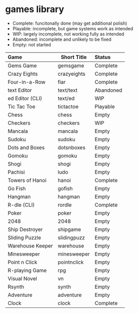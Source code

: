 # games library

* Complete: funcitonally done (may get additional polish)
* Playable: incomplete, but game systems work as intended
* WIP: largely incomplete, not working fully as intended
* Abandoned: incomplete and unlikely to be fixed
* Empty: not started 


| Game             | Short Title | Status    |
|:-----------------|-------------|:----------|
| Gems Game        | gemsgame    | Complete  |
| Crazy Eights     | crazyeights | Complete  |
| Four-in-a-Row    | fiar        | Complete  |
| text Editor      | text/text   | Abandoned |
| ed Editor (CLI)  | text/ed     | WIP       |
| Tic Tac Toe      | tictactoe   | Playable  |
| Chess            | chess       | Empty     |
| Checkers         | checkers    | WIP       |
| Mancala          | mancala     | Empty     |
| Sudoku           | sudoku      | Empty     |
| Dots and Boxes   | dotsnboxes  | Empty     |
| Gomoku           | gomoku      | Empty     |
| Shogi            | shogi       | Empty     |
| Pachisi          | ludo        | Empty     |
| Towers of Hanoi  | hanoi       | Complete  |
| Go Fish          | gofish      | Empty     |
| Hangman          | hangman     | Empty     |
| R-dle (CLI)      | rordle      | Complete  |
| Poker            | poker       | Empty     |
| 2048             | 2048        | Empty     |
| Ship Destroyer   | shipgame    | Empty     |
| Sliding Puzzle   | slidingpuzz | Empty     |
| Warehouse Keeper | warehouse   | Empty     |
| Minesweeper      | minesweeper | Empty     |
| Point n Click    | pointnclick | Empty     |
| R-playing Game   | rpg         | Empty     |
| Visual Novel     | vn          | Empty     |
| Rsynth           | synth       | Empty     |
| Adventure        | adventure   | Empty     |
| Clock            | clock       | Complete  |